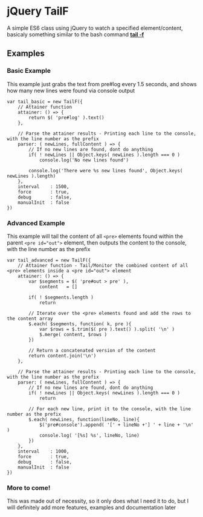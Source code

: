 # jQuery TailF
A simple ES6 class using jQuery to watch a specified element/content, basicaly something similar to the bash command **[tail -f](http://ss64.com/bash/tail.html)**

## Examples
### Basic Example
This example just grabs the text from pre#log every 1.5 seconds, and shows how many new lines were found via console output

	var tail_basic = new TailF({
		// Attainer function
		attainer: () => {
			return $( 'pre#log' ).text()
		},
		
		// Parse the attainer results - Printing each line to the console, with the line number as the prefix
		parser: ( newLines, fullContent ) => {
			// If no new lines are found, dont do anything
			if( ! newLines || Object.keys( newLines ).length === 0 )
				console.log('No new lines found')

			console.log('There were %s new lines found', Object.keys( newLines ).length)
		},
		interval 	: 1500,
		force 		: true,
		debug 		: false,
		manualInit	: false
	})


### Advanced Example
This example will tail the content of all `<pre>` elements found within the parent `<pre id="out">` element, then outputs the content to the console, with the line number as the prefix

	var tail_advanced = new TailF({
		// Attainer function - Tail/Monitor the combined content of all <pre> elements inside a <pre id="out"> element
		attainer: () => {
			var $segments = $( 'pre#out > pre' ),
				content   = []

			if( ! $segments.length )
				return 

			// Iterate over the <pre> elements found and add the rows to the content array
			$.each( $segments, function( k, pre ){
				var $rows = $.trim($( pre ).text() ).split( '\n' )
				$.merge( content, $rows )
			})

			// Return a concatenated version of the content
			return content.join('\n')
		},
		
		// Parse the attainer results - Printing each line to the console, with the line number as the prefix
		parser: ( newLines, fullContent ) => {
			// If no new lines are found, dont do anything
			if( ! newLines || Object.keys( newLines ).length === 0 )
				return

			// For each new line, print it to the console, with the line number as the prefix
			$.each( newLines, function(lineNo, line){
				$('pre#console').append( '[' + lineNo +'] ' + line + '\n' )
				console.log( '[%s] %s', lineNo, line)
			})
		},
		interval 	: 1000,
		force 		: true,
		debug 		: false,
		manualInit	: false
	})

### More to come!
This was made out of necessity, so it only does what I need it to do, but I will definitely add more features, examples and documentation later
